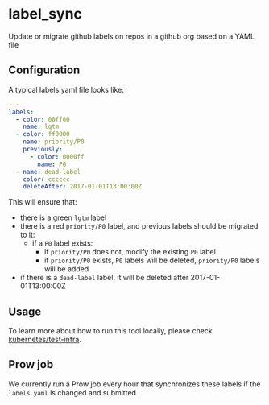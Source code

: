 # label_sync

Update or migrate github labels on repos in a github org based on a YAML file

## Configuration

A typical labels.yaml file looks like:

```yaml
---
labels:
  - color: 00ff00
    name: lgtm
  - color: ff0000
    name: priority/P0
    previously:
      - color: 0000ff
        name: P0
  - name: dead-label
    color: cccccc
    deleteAfter: 2017-01-01T13:00:00Z
```

This will ensure that:

- there is a green `lgtm` label
- there is a red `priority/P0` label, and previous labels should be migrated to
  it:
  - if a `P0` label exists:
    - if `priority/P0` does not, modify the existing `P0` label
    - if `priority/P0` exists, `P0` labels will be deleted, `priority/P0` labels
      will be added
- if there is a `dead-label` label, it will be deleted after
  2017-01-01T13:00:00Z

## Usage

To learn more about how to run this tool locally, please check
[kubernetes/test-infra](https://github.com/kubernetes/test-infra/blob/master/label_sync/README.md#usage).

## Prow job

We currently run a Prow job every hour that synchronizes these labels if the
`labels.yaml` is changed and submitted.
